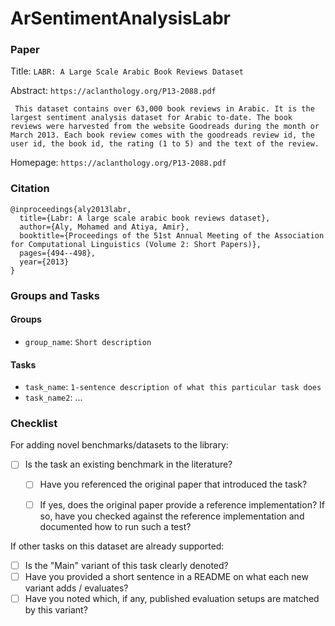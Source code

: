 # ArSentimentAnalysisLabr

### Paper

Title: `LABR: A Large Scale Arabic Book Reviews Dataset`

Abstract: `https://aclanthology.org/P13-2088.pdf`

`
This dataset contains over 63,000 book reviews in Arabic. It is the largest sentiment analysis dataset for Arabic to-date. The book reviews were harvested from the website Goodreads during the month or March 2013. Each book review comes with the goodreads review id, the user id, the book id, the rating (1 to 5) and the text of the review.`

Homepage: `https://aclanthology.org/P13-2088.pdf`


### Citation

```
@inproceedings{aly2013labr,
  title={Labr: A large scale arabic book reviews dataset},
  author={Aly, Mohamed and Atiya, Amir},
  booktitle={Proceedings of the 51st Annual Meeting of the Association for Computational Linguistics (Volume 2: Short Papers)},
  pages={494--498},
  year={2013}
}

```

### Groups and Tasks

#### Groups

* `group_name`: `Short description`

#### Tasks

* `task_name`: `1-sentence description of what this particular task does`
* `task_name2`: ...

### Checklist

For adding novel benchmarks/datasets to the library:
* [ ] Is the task an existing benchmark in the literature?
  * [ ] Have you referenced the original paper that introduced the task?
  * [ ] If yes, does the original paper provide a reference implementation? If so, have you checked against the reference implementation and documented how to run such a test?


If other tasks on this dataset are already supported:
* [ ] Is the "Main" variant of this task clearly denoted?
* [ ] Have you provided a short sentence in a README on what each new variant adds / evaluates?
* [ ] Have you noted which, if any, published evaluation setups are matched by this variant?
